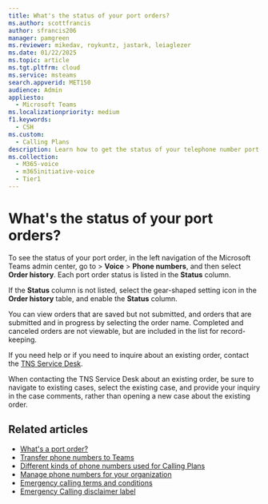 ```yaml
---
title: What's the status of your port orders?
ms.author: scottfrancis
author: sfrancis206
manager: pamgreen
ms.reviewer: mikedav, roykuntz, jastark, leiaglezer
ms.date: 01/22/2025
ms.topic: article
ms.tgt.pltfrm: cloud
ms.service: msteams
search.appverid: MET150
audience: Admin
appliesto: 
  - Microsoft Teams
ms.localizationpriority: medium
f1.keywords: 
  - CSH
ms.custom: 
  - Calling Plans
description: Learn how to get the status of your telephone number port orders for Microsoft Teams
ms.collection: 
  - M365-voice
  - m365initiative-voice
  - Tier1
---
```


# What's the status of your port orders?

To see the status of your port order, in the left navigation of the Microsoft Teams admin center, go to  > **Voice** > **Phone numbers**, and then select **Order history**. Each port order status is listed in the **Status** column.

If the **Status** column is not listed, select the gear-shaped setting icon in the **Order history** table, and enable the **Status** column.

You can view orders that are saved but not submitted, and orders that are submitted and in progress by selecting the order name. Completed and canceled orders are not viewable, but are included in the list for record-keeping.

If you need help or if you need to inquire about an existing order, contact the [TNS Service Desk](../manage-phone-numbers-for-your-organization/contact-tns-service-desk.md).

When contacting the TNS Service Desk about an existing order, be sure to navigate to existing cases, select the existing case, and provide your inquiry in the case comments, rather than opening a new case about the existing order.

## Related articles

- [What's a port order?](port-order-overview.md)
- [Transfer phone numbers to Teams](transfer-phone-numbers-to-teams.md)
- [Different kinds of phone numbers used for Calling Plans](../different-kinds-of-phone-numbers-used-for-calling-plans.md)
- [Manage phone numbers for your organization](../manage-phone-numbers-for-your-organization/manage-phone-numbers-for-your-organization.md)
- [Emergency calling terms and conditions](../emergency-calling-terms-and-conditions.md)
- [Emergency Calling disclaimer label](https://download.microsoft.com/download/9/9/0/990e24c1-eb49-4b52-9306-dbd4c864ed91/emergency-calling-label-(en-us)-(v.1.0).zip)
